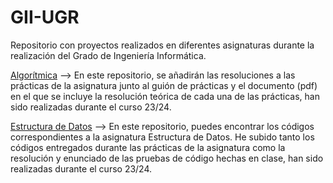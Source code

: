 # GII-UGR
Repositorio con proyectos realizados en diferentes asignaturas durante la realización del Grado de Ingeniería Informática.

[Algorítmica](https://github.com/albertocmr/GII-UGR/blob/main/Algoritmica) --> En este repositorio, se añadirán las resoluciones a las prácticas de la asignatura junto al guión de prácticas y el documento (pdf) en el que se incluye la resolución teórica de cada una de las prácticas, han sido realizadas durante el curso 23/24.

[Estructura de Datos](https://github.com/albertocmr/GII-UGR/blob/main/EstructuradeDatos) --> En este repositorio, puedes encontrar los códigos correspondientes a la asignatura Estructura de Datos. He subido tanto los códigos entregados durante las prácticas de la asignatura como la resolución y enunciado de las pruebas de código hechas en clase, han sido realizadas durante el curso 23/24.


